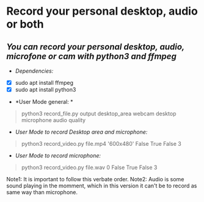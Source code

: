 # Record your personal desktop, audio or both
## *You can record your personal desktop, audio, microfone or cam with python3 and ffmpeg*


* *Dependencies:*
- [x] sudo apt install ffmpeg
- [x] sudo apt install python3

* *User Mode general: *
> python3 record_file.py output desktop_area webcam desktop microphone audio quality

* *User Mode to record Desktop area and microphone:*
> python3 record_video.py file.mp4 '600x480' False True False 3

* *User Mode to record microphone:*
> python3 record_video.py file.wav 0 False True False 3

Note1: It is important to follow this verbate order.
Note2: Audio is some sound playing in the momment, which in this version it can't be to record as same way than microphone.
